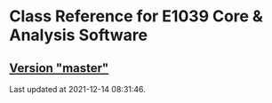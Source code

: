 # Class Reference for E1039 Core & Analysis Software
## [Version "master"](master/)
Last updated at 2021-12-14 08:31:46.
